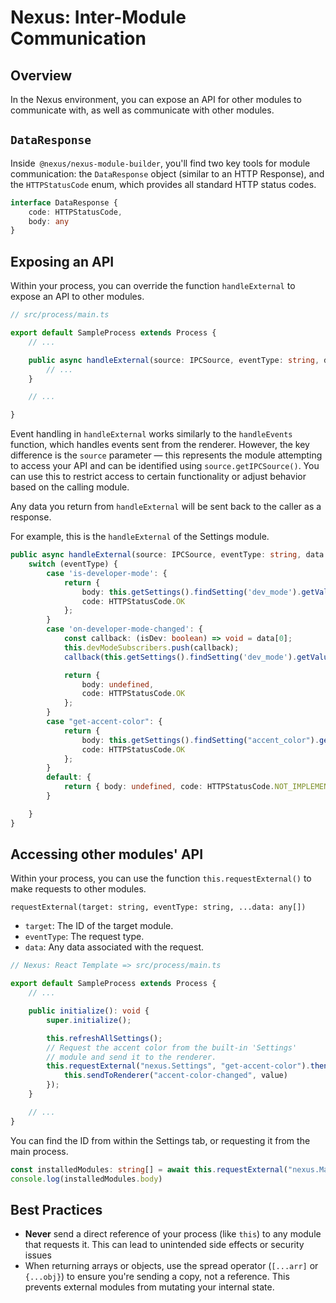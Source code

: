 # Nexus: Inter-Module Communication

## Overview
In the Nexus environment, you can expose an API for other modules to communicate with, as well as communicate with other modules.

## `DataResponse`
Inside` @nexus/nexus-module-builder`, you'll find two key tools for module communication: the `DataResponse` object (similar to an HTTP Response), and the `HTTPStatusCode` enum, which provides all standard HTTP status codes.

```typescript
interface DataResponse {
    code: HTTPStatusCode,
    body: any
}
```

## Exposing an API
Within your process, you can override the function `handleExternal` to expose an API to other modules.

```typescript
// src/process/main.ts

export default SampleProcess extends Process {
    // ...

    public async handleExternal(source: IPCSource, eventType: string, data: any[]): Promise<DataResponse> {
        // ...
    }

    // ...

}
```

Event handling in `handleExternal` works similarly to the `handleEvents` function, which handles events sent from the renderer. However, the key difference is the `source` parameter — this represents the module attempting to access your API and can be identified using `source.getIPCSource()`. You can use this to restrict access to certain functionality or adjust behavior based on the calling module.

Any data you return from `handleExternal` will be sent back to the caller as a response.

For example, this is the `handleExternal` of the Settings module.

```typescript
public async handleExternal(source: IPCSource, eventType: string, data: any[]): Promise<DataResponse> {
    switch (eventType) {
        case 'is-developer-mode': {
            return { 
                body: this.getSettings().findSetting('dev_mode').getValue() as boolean, 
                code: HTTPStatusCode.OK 
            };
        }
        case 'on-developer-mode-changed': {
            const callback: (isDev: boolean) => void = data[0];
            this.devModeSubscribers.push(callback);
            callback(this.getSettings().findSetting('dev_mode').getValue() as boolean);

            return { 
                body: undefined, 
                code: HTTPStatusCode.OK 
            };
        }
        case "get-accent-color": {
            return { 
                body: this.getSettings().findSetting("accent_color").getValue(), 
                code: HTTPStatusCode.OK 
            };
        }
        default: {
            return { body: undefined, code: HTTPStatusCode.NOT_IMPLEMENTED };
        }

    }
}
```

## Accessing other modules' API
Within your process, you can use the function `this.requestExternal()` to make requests to other modules.

`requestExternal(target: string, eventType: string, ...data: any[])`
- `target`: The ID of the target module.
- `eventType`: The request type.
- `data`: Any data associated with the request.


```typescript
// Nexus: React Template => src/process/main.ts

export default SampleProcess extends Process {
    // ...

    public initialize(): void {
        super.initialize();

        this.refreshAllSettings();
        // Request the accent color from the built-in 'Settings' 
        // module and send it to the renderer.
        this.requestExternal("nexus.Settings", "get-accent-color").then(value => {
            this.sendToRenderer("accent-color-changed", value)
        });
    }

    // ...
}
```
You can find the ID from within the Settings tab, or requesting it from the main process.

```typescript
const installedModules: string[] = await this.requestExternal("nexus.Main", "get-module-IDs")
console.log(installedModules.body)
```

## Best Practices

- **Never** send a direct reference of your process (like `this`) to any module that requests it. This can lead to unintended side effects or security issues
- When returning arrays or objects, use the spread operator (`[...arr]` or `{...obj}`) to ensure you're sending a copy, not a reference. This prevents external modules from mutating your internal state.